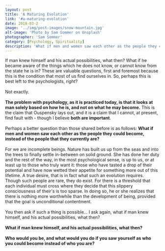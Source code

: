 ```yaml
---
layout: post
title: 'A Maturing Evolution'
link: '#a-maturing-evolution'
date: 2018-03-2
image: '../img/post-images/snow-mountain.jpg'
alt-image: 'Photo by Sam Sommer on Unsplash'
photographer: 'Sam Sommer'
category: [Psychology, Spirituality]
description: 'What if men and women saw each other as the people they could become, instead of the people that they currently are.'
---
```


If man knew himself and his actual possibilities, what then? What if he became aware of the things which he does not know, or cannot know from the state he is in? These are valuable questions, first and foremost because this is the condition that most of us find ourselves in. So, perhaps this is best left to the psychologists, *right*?
<br/>
<br/>
Not exactly.
<br/>
<br/>
**The problem with psychology, as it is practiced today, is that it looks at man solely based on how he is, and not on what he may become.** This is the claim that Ouspensky lays out, and it is a claim that I cannot, at present, find fault with - though I believe **both are important**. 
<br>
<br>
Perhaps a better question than those shared before is as follows: **What if men and women saw each other as the people they could become, instead of the people that they currently are?** 
<br/>
<br/>
For we are incomplete beings. Nature has built us up from the seas and into the trees to finally settle in-between on solid ground. She has done her duty and the rest of the way, in the most psychological sense, is up to us, or at least up to those who truly want it: those who have tasted a drop of their potential and have now wetted their appetite for something more out of this lifetime. A true desire, that is in fact what such an evolution requires. Though such people are rare, they do exist. For there is a threshold that each individual must cross where they decide that this slippery consciousness of their's is too sparse. In doing so, he or she realizes that there is nothing more worthwhile than the development of being, provided that the goal is unconditional contentment.
<br/>
<br/>
You then ask if such a thing is possible... I ask again, what if man knew himself, and his actual possibilities, what then?
<br>
<br>
**What if man knew himself, and his actual possibilities, what then?**
<br>
<br>
**Who would you be, and what would you do if you saw yourself as who you could become instead of who you are?**




